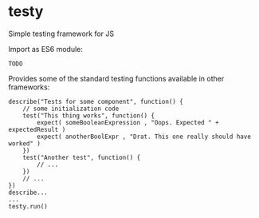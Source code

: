 # testy

Simple testing framework for JS

Import as ES6 module:
```
TODO
```

Provides some of the standard testing functions available in other frameworks:
```
describe("Tests for some component", function() {
	// some initialization code
	test("This thing works", function() {
		expect( someBooleanExpression , "Oops. Expected " + expectedResult )
		expect( anotherBoolExpr , "Drat. This one really should have worked" )
	})
	test("Another test", function() {
		// ...
	})
	// ...
})
describe...
...
testy.run()
```
